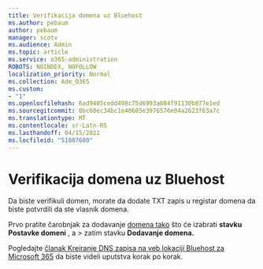 ```yaml
---
title: Verifikacija domena uz Bluehost
ms.author: pebaum
author: pebaum
manager: scotv
ms.audience: Admin
ms.topic: article
ms.service: o365-administration
ROBOTS: NOINDEX, NOFOLLOW
localization_priority: Normal
ms.collection: Adm_O365
ms.custom:
- "1"
ms.openlocfilehash: 6ad9405cedd498c75d6993a084f91130b877e1ed
ms.sourcegitcommit: 8bc60ec34bc1e40685e3976576e04a2623f63a7c
ms.translationtype: MT
ms.contentlocale: sr-Latn-RS
ms.lasthandoff: 04/15/2021
ms.locfileid: "51807680"
---
```

# <a name="verify-your-domain-with-bluehost"></a>Verifikacija domena uz Bluehost

Da biste verifikuli domen, morate da dodate TXT zapis u registar domena da biste potvrdili da ste vlasnik domena. 

Prvo pratite čarobnjak za dodavanje [domena tako](https://admin.microsoft.com/Adminportal#/Domains) što će izabrati **stavku Postavke domeni** , a \> zatim stavku **Dodavanje domena.**
  
Pogledajte [članak Kreiranje DNS zapisa na veb lokaciji Bluehost za Microsoft 365](https://docs.microsoft.com/microsoft-365/admin/dns/create-dns-records-at-bluehost) da biste videli uputstva korak po korak.